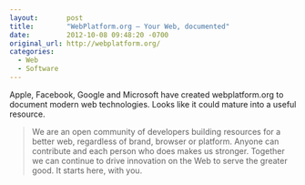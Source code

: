 ```yaml
---
layout:       post
title:        "WebPlatform.org — Your Web, documented"
date:         2012-10-08 09:48:20 -0700
original_url: http://webplatform.org/
categories:
  - Web
  - Software
---
```


Apple, Facebook, Google and Microsoft have created webplatform.org to document modern web technologies. Looks like it could mature into a useful resource.

 > We are an open community of developers building resources for a better web, regardless of brand, browser or platform. Anyone can contribute and each person who does makes us stronger. Together we can continue to drive innovation on the Web to serve the greater good. It starts here, with you.


